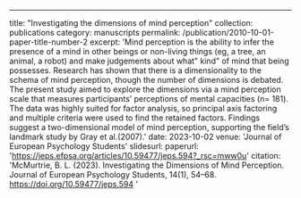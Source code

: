 ---
title: "Investigating the dimensions of mind perception" 
collection: publications
category: manuscripts
permalink: /publication/2010-10-01-paper-title-number-2
excerpt: 'Mind perception is the ability to infer the presence of a mind in other beings or non-living things (eg, a tree, an animal, a robot) and make judgements about what" kind" of mind that being possesses. Research has shown that there is a dimensionality to the schema of mind perception, though the number of dimensions is debated. The present study aimed to explore the dimensions via a mind perception scale that measures participants’ perceptions of mental capacities (n= 181). The data was highly suited for factor analysis, so principal axis factoring and multiple criteria were used to find the retained factors. Findings suggest a two-dimensional model of mind perception, supporting the field’s landmark study by Gray et al.(2007).'
date: 2023-10-02
venue: 'Journal of European Psychology Students'
slidesurl: 
paperurl: 'https://jeps.efpsa.org/articles/10.59477/jeps.594?_rsc=mww0u'
citation: 'McMurtrie, B. L. (2023). Investigating the Dimensions of Mind Perception. Journal of European Psychology Students, 14(1), 54–68. https://doi.org/10.59477/jeps.594
'
